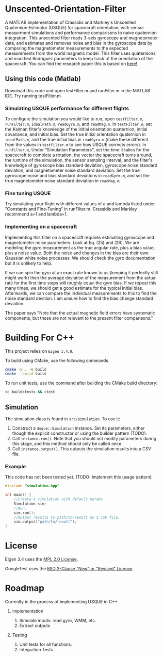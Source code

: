 # Unscented-Orientation-Filter

A MATLAB implementation of Crassidis and Markley's Unscented Quaternion Estimator (USQUE) for spacecraft orientation, with sensor measurment simulations and performance comparisons to naive quaternion integration. This unscented filter reads 3-axis gyroscope and magnetometer data, and estimates and removes noise and bias in the gyroscope data by comparing the magnetometer measurements to the expected measurements from the world magnetic model. This filter uses quaternions and modified Rodriguez parameters to keep track of the orientation of the spacecraft. You can find the research paper this is based on [here!](https://doi.org/10.2514/2.5102)


## Using this code (Matlab)

Download this code and open testFilter.m and runFilter.m in the MATLAB IDE. Try running testFilter.m


### Simulating USQUE performance for different flights
To configure the simulation you would like to run, open `testFilter.m`, `runFilter.m`, `idealPath.m`, `readGyro.m`, and `readMag.m`. In `testFilter.m`, set the Kalman filter's knowledge of the initial orientation quaternion, initial covariance, and initial bias. Set the true initial orientation quaternion in `idealPath.m`, and the true initial bias in `readGyro.m` (make these different from the values in `testFilter.m` to see how USQUE corrects errors). In `runFilter.m`, Under "Simulation Parameters", set the time it takes for the spacecraft to complete a rotation, the vector the spacecraft turns around, the runtime of the simulation, the sensor sampling interval, and the filter's knowledge of gyroscope bias standard deviation, gyroscope noise standard deviation, and magnetometer noise standard deviation. Set the true gyroscope noise and bias standard deviations in `readGyro.m`, and set the true magnetometer noise standard deviation in `readMag.m`.
    
### Fine tuning USQUE
Try simulating your flight with different values of a and lambda listed under "Constants and Fine-Tuning" in runFilter.m. Crassidis and Markley recommend a=1 and lambda=1.

### Implementing on a spacecraft
Implementing this filter on a spacecraft requires estimating gyroscope and magnetometer noise parameters. Look at Eq. (25) and (26). We are modeling the gyro measurement as the true angular rate, plus a bias value, plus a noise value. Both the noise and changes in the bias are their own Gaussian white noise processes. We should check the gyro documentation but it is unlikely to help.

If we can spin the gyro at an exact rate known to us (keeping it perfectly still might work) then the average deviation of the measurement from the actual rate for the first time steps will roughly equal the gyro bias. If we repeat this many times, we should get a good estimate for the typical initial bias. Afterwards, we can compare the individual measurements to this to find the noise standard devition. I am unsure how to find the bias change standard deviation.

The paper says "Note that the actual magnetic field errors have systematic components, but these are not relevant to the present filter comparisons."


# Building For C++
This project relies on `Eigen 3.4.0`.

To build using CMake, use the following commands.
```bash
cmake -S . -B build
cmake --build build
```
To run unit tests, use the command after building the CMake build directory:
```bash
cd build/tests && ctest
```

## Simulation
The simulation class is found in `src/simulation`. To use it: 
1. Construct a `Usque::Simulation` instance. Set its parameters, either though the explicit constructor or using the builder pattern (TODO).
2. Call `instance.run()`. Note that you should not modify parameters during this stage, and this method should only be called once.
3. Call `instance.output()`. This outputs the simulation results into a CSV file.

### Example
This code has not been tested yet. (TODO: Implement this usage pattern)

```cpp
#include "simulation.hpp"

int main() {
	//Create a simulation with default params
	Simulation sim;
	//Run.
	sim.run();
	//Output results to path/to/result as a CSV file.
	sim.output("path/to/result");
}

```

# License
Eigen 3.4 uses the [MPL 2.0 License](https://www.mozilla.org/en-US/MPL/2.0/).

GoogleTest uses the [BSD 3-Clause "New" or "Revised" License](https://github.com/google/googletest/blob/main/LICENSE).

# Roadmap
Currently in the process of implementing USQUE in C++.

1. Implementation
	1. Simulate inputs: read gyro, WMM, etc.
	2. Extract outputs

2. Testing
	1. Unit tests for all functions.
	2. Integration Tests